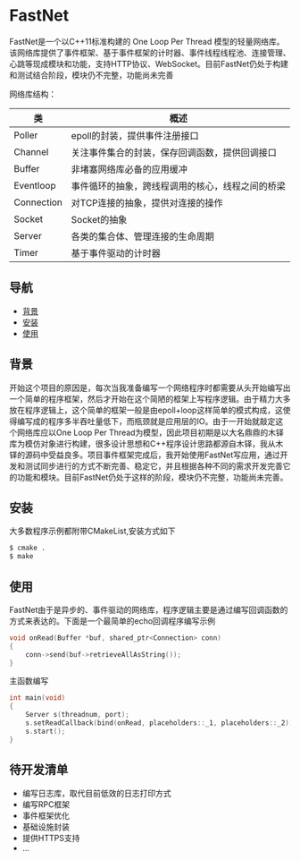 # FastNet

FastNet是一个以C++11标准构建的 One Loop Per Thread 模型的轻量网络库。该网络库提供了事件框架、基于事件框架的计时器、事件线程线程池、连接管理、心跳等现成模块和功能，支持HTTP协议、WebSocket。目前FastNet仍处于构建和测试结合阶段，模块仍不完整，功能尚未完善


网络库结构：

类 | 概述
--|--
Poller|epoll的封装，提供事件注册接口
Channel|关注事件集合的封装，保存回调函数，提供回调接口
Buffer|非堵塞网络库必备的应用缓冲
Eventloop|事件循环的抽象，跨线程调用的核心，线程之间的桥梁
Connection|对TCP连接的抽象，提供对连接的操作
Socket|Socket的抽象
Server|各类的集合体、管理连接的生命周期
Timer|基于事件驱动的计时器

## 导航

- [背景](#背景)
- [安装](#安装)
- [使用](#使用)

## 背景

开始这个项目的原因是，每次当我准备编写一个网络程序时都需要从头开始编写出一个简单的程序框架，然后才开始在这个简陋的框架上写程序逻辑。由于精力大多放在程序逻辑上，这个简单的框架一般是由epoll+loop这样简单的模式构成，这使得编写成的程序多半吞吐量低下，而瓶颈就是应用层的IO。由于一开始就敲定这个网络库应以One Loop Per Thread为模型，因此项目初期是以大名鼎鼎的木铎库为模仿对象进行构建，很多设计思想和C++程序设计思路都源自木铎，我从木铎的源码中受益良多。项目事件框架完成后，我开始使用FastNet写应用，通过开发和测试同步进行的方式不断完善、稳定它，并且根据各种不同的需求开发完善它的功能和模块。目前FastNet仍处于这样的阶段，模块仍不完整，功能尚未完善。


## 安装

大多数程序示例都附带CMakeList,安装方式如下
```sh
$ cmake .
$ make
```


## 使用

FastNet由于是异步的、事件驱动的网络库，程序逻辑主要是通过编写回调函数的方式来表达的。下面是一个最简单的echo回调程序编写示例

```c++
void onRead(Buffer *buf, shared_ptr<Connection> conn)
{
    conn->send(buf->retrieveAllAsString());
}
```
主函数编写
```c++
int main(void)
{
    Server s(threadnum, port);
    s.setReadCallback(bind(onRead, placeholders::_1, placeholders::_2));
    s.start();
}

```


## 待开发清单
* 编写日志库，取代目前低效的日志打印方式
* 编写RPC框架
* 事件框架优化
* 基础设施封装
* 提供HTTPS支持
* ...